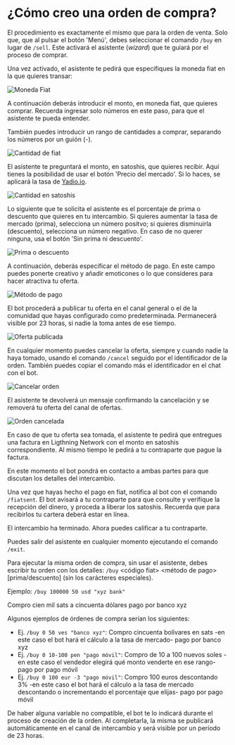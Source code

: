 # ¿Cómo creo una orden de compra?

El procedimiento es exactamente el mismo que para la orden de venta. Solo que, que al pulsar el botón 'Menú', debes seleccionar el comando `/buy` en lugar de `/sell`. Este activará el asistente (*wizard*) que te guiará por el proceso de comprar.

Una vez activado, el asistente te pedirá que especifiques la moneda fiat en la que quieres transar:

![Moneda Fiat](./assets/images/buy-fiat.jpg)

A continuación deberás introducir el monto, en moneda fiat, que quieres comprar. Recuerda ingresar solo números en este paso, para que el asistente te pueda entender.

También puedes introducir un rango de cantidades a comprar, separando los números por un guión (-).

![Cantidad de fiat](./assets/images/buy-monto.jpg)

El asistente te preguntará el monto, en satoshis, que quieres recibir. Aquí tienes la posibilidad de usar el botón 'Precio del mercado'. Si lo haces, se aplicará la tasa de [Yadio.io](https://yadio.io/).

![Cantidad en satoshis](./assets/images/buy-price.jpg)

Lo siguiente que te solicita el asistente es el porcentaje de prima o descuento que quieres en tu intercambio. Si quieres aumentar la tasa de mercado (prima), selecciona un número positvo; si quieres disminuirla (descuento), selecciona un número negativo. En caso de no querer ninguna, usa el botón 'Sin prima ni descuento'.

![Prima o descuento](./assets/images/buy-prima.jpg)

A continuación, deberás especificar el método de pago. En este campo puedes ponerte creativo y añadir emoticones o lo que consideres para hacer atractiva tu oferta.

![Método de pago](./assets/images/buy-payment-metod.jpg)

El bot procederá a publicar tu oferta en el canal general o el de la comunidad que hayas configurado como predeterminada. Permanecerá visible por 23 horas, si nadie la toma antes de ese tiempo.

![Oferta publicada](./assets/images/buy-public.jpg)

En cualquier momento puedes cancelar la oferta, siempre y cuando nadie la haya tomado, usando el comando `/cancel` seguido por el identificador de la orden. También puedes copiar el comando más el identificador en el chat con el bot.

![Cancelar orden](./assets/images/buy-cancel-order.jpg)

El asistente te devolverá un mensaje confirmando la cancelación y se removerá tu oferta del canal de ofertas.

![Orden cancelada](./assets/images/buy-cancel.jpg)

En caso de que tu oferta sea tomada, el asistente te pedirá que entregues una factura en Ligthning Network con el monto en satoshis correspondiente. Al mismo tiempo le pedirá a tu contraparte que pague la factura. 

En este momento el bot pondrá en contacto a ambas partes para que discutan los detalles del intercambio.

Una vez que hayas hecho el pago en fiat, notifica al bot con el comando `/fiatsent`. El bot avisará a tu contraparte para que consulte y verifique la recepción del dinero, y proceda a liberar los satoshis. Recuerda que para recibirlos tu cartera deberá estar en línea.

El intercambio ha terminado. Ahora puedes calificar a tu contraparte.

Puedes salir del asistente en cualquier momento ejecutando el comando `/exit`.

Para ejecutar la misma orden de compra, sin usar el asistente, debes escribir tu orden con los detalles: `/buy`<monto en sats> <monto en fiat> <código fiat> <método de pago> [prima/descuento] (sin los carácteres especiales).

Ejemplo: `/buy 100000 50 usd "xyz bank"`

Compro cien mil sats a cincuenta dólares pago por banco xyz

Algunos ejemplos de órdenes de compra serían los siguientes:

- Ej. `/buy 0 50 ves "banco xyz"`: Compro cincuenta bolívares en sats -en este caso el bot hará el cálculo a la tasa de mercado- pago por banco xyz
- Ej. `/buy 0 10-100 pen "pago móvil"`: Compro de 10 a 100 nuevos soles -en este caso el vendedor elegirá qué monto venderte en ese rango- pago por pago móvil
- Ej. `/buy 0 100 eur -3 "pago móvil"`: Compro 100 euros descontando 3% -en este caso el bot hará el cálculo a la tasa de mercado descontando o incrementando el porcentaje que elijas- pago por pago móvil

De haber alguna variable no compatible, el bot te lo indicará durante el proceso de creación de la orden. Al completarla, la misma se publicará automáticamente en el canal de intercambio y será visible por un período de 23 horas.
